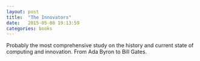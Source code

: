 ```yaml
---
layout: post
title:  "The Innovators"
date:   2015-05-08 19:13:59
categories: books
---
```


Probably the most comprehensive study on the history and current state of
computing and innovation. From Ada Byron to Bill Gates.
